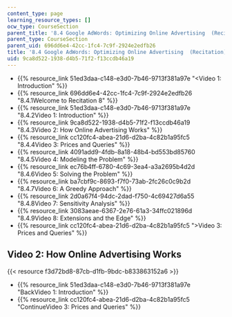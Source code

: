 ```yaml
---
content_type: page
learning_resource_types: []
ocw_type: CourseSection
parent_title: '8.4 Google AdWords: Optimizing Online Advertising  (Recitation)'
parent_type: CourseSection
parent_uid: 696dd6e4-42cc-1fc4-7c9f-2924e2edfb26
title: '8.4 Google AdWords: Optimizing Online Advertising  (Recitation)'
uid: 9ca8d522-1938-d4b5-71f2-f13ccdb46a19
---
```


*   {{% resource_link 51ed3daa-c148-e3d0-7b46-9713f381a97e "\<Video 1: Introduction" %}}
*   {{% resource_link 696dd6e4-42cc-1fc4-7c9f-2924e2edfb26 "8.4.1Welcome to Recitation 8" %}}
*   {{% resource_link 51ed3daa-c148-e3d0-7b46-9713f381a97e "8.4.2Video 1: Introduction" %}}
*   {{% resource_link 9ca8d522-1938-d4b5-71f2-f13ccdb46a19 "8.4.3Video 2: How Online Advertising Works" %}}
*   {{% resource_link cc120fc4-abea-21d6-d2ba-4c82b1a95fc5 "8.4.4Video 3: Prices and Queries" %}}
*   {{% resource_link 4091add9-4fdb-8a18-48b4-bd553bd85760 "8.4.5Video 4: Modeling the Problem" %}}
*   {{% resource_link ec76b4ff-6780-4c69-3ea4-a3a2695b4d2d "8.4.6Video 5: Solving the Problem" %}}
*   {{% resource_link ba7cbf9c-8693-f7f0-73ab-2fc26c0c9b2d "8.4.7Video 6: A Greedy Approach" %}}
*   {{% resource_link 2d0a67f4-94dc-2dad-f750-4c69427d6a55 "8.4.8Video 7: Sensitivity Analysis" %}}
*   {{% resource_link 3083aeae-6367-2e76-61a3-34ffc021896d "8.4.9Video 8: Extensions and the Edge" %}}
*   {{% resource_link cc120fc4-abea-21d6-d2ba-4c82b1a95fc5 "\>Video 3: Prices and Queries" %}}

Video 2: How Online Advertising Works
-------------------------------------

{{< resource f3d72bd8-87cb-d1fb-9bdc-b833863152a6 >}}

*   {{% resource_link 51ed3daa-c148-e3d0-7b46-9713f381a97e "BackVideo 1: Introduction" %}}
*   {{% resource_link cc120fc4-abea-21d6-d2ba-4c82b1a95fc5 "ContinueVideo 3: Prices and Queries" %}}